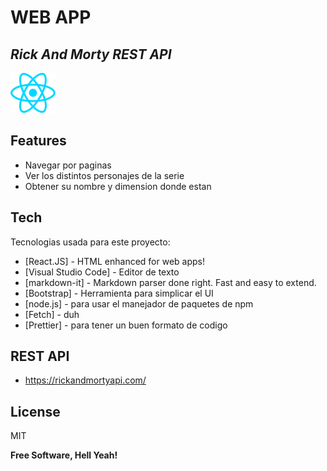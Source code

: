 # WEB APP
## _Rick And Morty REST API_


![Imagen de la parte header de la pagina.](https://github.com/AgredaLuis/React-rickAndMorty-api/blob/main/src/assets/react.svg)



## Features

- Navegar por paginas
- Ver los distintos personajes de la serie
- Obtener su nombre y dimension donde estan

## Tech

Tecnologias usada para este proyecto:

- [React.JS] - HTML enhanced for web apps!
- [Visual Studio Code] - Editor de texto
- [markdown-it] - Markdown parser done right. Fast and easy to extend.
- [Bootstrap] - Herramienta para simplicar el UI
- [node.js] - para usar el manejador de paquetes de npm
- [Fetch] - duh
- [Prettier] - para tener un buen formato de codigo


## REST API
- https://rickandmortyapi.com/

## License

MIT

**Free Software, Hell Yeah!**


